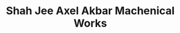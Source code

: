 ---
title: "Shah Jee Axel Akbar Machenical Works"
url: /karachi/shah-jee-axel-akbar-machenical-works/
shop: shop
---
